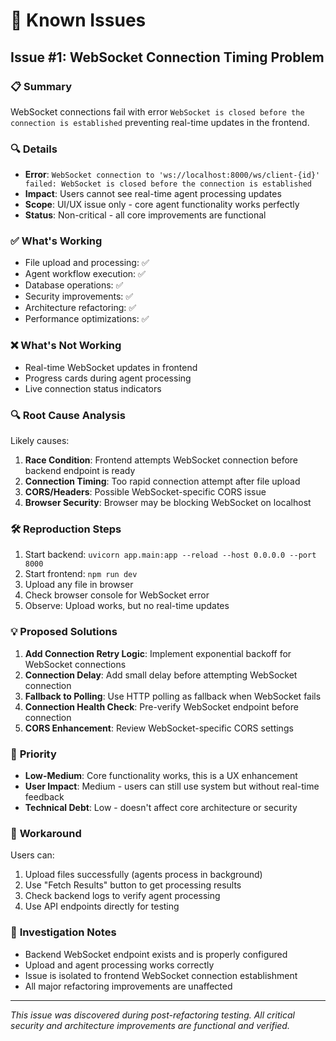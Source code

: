 # 🐛 Known Issues

## Issue #1: WebSocket Connection Timing Problem

### 📋 **Summary**
WebSocket connections fail with error `WebSocket is closed before the connection is established` preventing real-time updates in the frontend.

### 🔍 **Details**
- **Error**: `WebSocket connection to 'ws://localhost:8000/ws/client-{id}' failed: WebSocket is closed before the connection is established`
- **Impact**: Users cannot see real-time agent processing updates
- **Scope**: UI/UX issue only - core agent functionality works perfectly
- **Status**: Non-critical - all core improvements are functional

### ✅ **What's Working**
- File upload and processing: ✅
- Agent workflow execution: ✅  
- Database operations: ✅
- Security improvements: ✅
- Architecture refactoring: ✅
- Performance optimizations: ✅

### ❌ **What's Not Working**
- Real-time WebSocket updates in frontend
- Progress cards during agent processing
- Live connection status indicators

### 🔍 **Root Cause Analysis**
Likely causes:
1. **Race Condition**: Frontend attempts WebSocket connection before backend endpoint is ready
2. **Connection Timing**: Too rapid connection attempt after file upload
3. **CORS/Headers**: Possible WebSocket-specific CORS issue
4. **Browser Security**: Browser may be blocking WebSocket on localhost

### 🛠️ **Reproduction Steps**
1. Start backend: `uvicorn app.main:app --reload --host 0.0.0.0 --port 8000`
2. Start frontend: `npm run dev`
3. Upload any file in browser
4. Check browser console for WebSocket error
5. Observe: Upload works, but no real-time updates

### 💡 **Proposed Solutions**
1. **Add Connection Retry Logic**: Implement exponential backoff for WebSocket connections
2. **Connection Delay**: Add small delay before attempting WebSocket connection
3. **Fallback to Polling**: Use HTTP polling as fallback when WebSocket fails
4. **Connection Health Check**: Pre-verify WebSocket endpoint before connection
5. **CORS Enhancement**: Review WebSocket-specific CORS settings

### 🎯 **Priority**
- **Low-Medium**: Core functionality works, this is a UX enhancement
- **User Impact**: Medium - users can still use system but without real-time feedback
- **Technical Debt**: Low - doesn't affect core architecture or security

### 📝 **Workaround**
Users can:
1. Upload files successfully (agents process in background)
2. Use "Fetch Results" button to get processing results
3. Check backend logs to verify agent processing
4. Use API endpoints directly for testing

### 🔧 **Investigation Notes**
- Backend WebSocket endpoint exists and is properly configured
- Upload and agent processing works correctly
- Issue is isolated to frontend WebSocket connection establishment
- All major refactoring improvements are unaffected

---

*This issue was discovered during post-refactoring testing. All critical security and architecture improvements are functional and verified.*